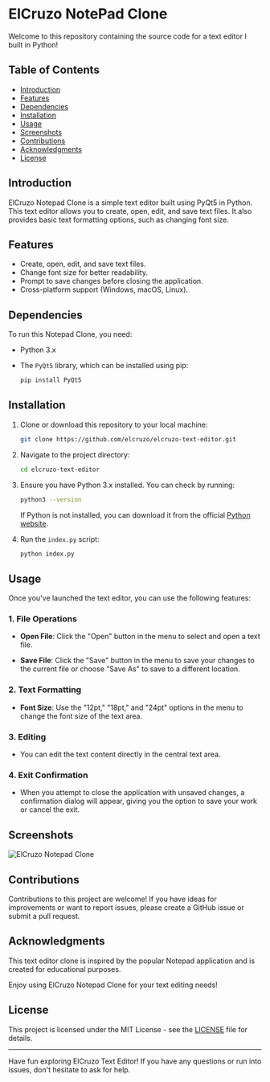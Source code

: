 # ElCruzo NotePad Clone

Welcome to this repository containing the source code for a text editor I built in Python!

## Table of Contents

- [Introduction](#introduction)
- [Features](#features)
- [Dependencies](#dependencies)
- [Installation](#installation)
- [Usage](#usage)
- [Screenshots](#screenshots)
- [Contributions](#contributions)
- [Acknowledgments](#acknowledgments)
- [License](#license)

## Introduction

ElCruzo Notepad Clone is a simple text editor built using PyQt5 in Python. This text editor allows you to create, open, edit, and save text files. It also provides basic text formatting options, such as changing font size.

## Features

- Create, open, edit, and save text files.
- Change font size for better readability.
- Prompt to save changes before closing the application.
- Cross-platform support (Windows, macOS, Linux).

## Dependencies

To run this Notepad Clone, you need:

- Python 3.x
- The `PyQt5` library, which can be installed using pip:
  
  ```bash
  pip install PyQt5
  ```

## Installation

1. Clone or download this repository to your local machine:

   ```bash
   git clone https://github.com/elcruzo/elcruzo-text-editor.git
   ```
   
2. Navigate to the project directory:

   ```bash
   cd elcruzo-text-editor
   ```
   
3. Ensure you have Python 3.x installed. You can check by running:

   ```bash
   python3 --version
   ```

   If Python is not installed, you can download it from the official [Python website](https://www.python.org/downloads/).

4. Run the `index.py` script:
   
   ```bash
   python index.py
   ```

## Usage

Once you've launched the text editor, you can use the following features:

### 1. File Operations

- **Open File**: Click the "Open" button in the menu to select and open a text file.

- **Save File**: Click the "Save" button in the menu to save your changes to the current file or choose "Save As" to save to a different location.

### 2. Text Formatting

- **Font Size**: Use the "12pt," "18pt," and "24pt" options in the menu to change the font size of the text area.

### 3. Editing

- You can edit the text content directly in the central text area.

### 4. Exit Confirmation

- When you attempt to close the application with unsaved changes, a confirmation dialog will appear, giving you the option to save your work or cancel the exit.

## Screenshots

![ElCruzo Notepad Clone](screenshot.png)
   
## Contributions

Contributions to this project are welcome! If you have ideas for improvements or want to report issues, please create a GitHub issue or submit a pull request.

## Acknowledgments

This text editor clone is inspired by the popular Notepad application and is created for educational purposes.

Enjoy using ElCruzo Notepad Clone for your text editing needs!

## License

This project is licensed under the MIT License - see the [LICENSE](LICENSE) file for details.

---

Have fun exploring ElCruzo Text Editor! If you have any questions or run into issues, don't hesitate to ask for help.
